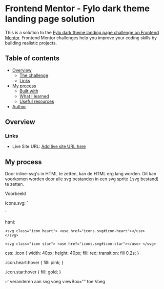 # Frontend Mentor - Fylo dark theme landing page solution

This is a solution to the [Fylo dark theme landing page challenge on Frontend Mentor](https://www.frontendmentor.io/challenges/fylo-dark-theme-landing-page-5ca5f2d21e82137ec91a50fd). Frontend Mentor challenges help you improve your coding skills by building realistic projects.

## Table of contents

- [Overview](#overview)
  - [The challenge](#the-challenge)
  - [Links](#links)
- [My process](#my-process)
  - [Built with](#built-with)
  - [What I learned](#what-i-learned)
  - [Useful resources](#useful-resources)
- [Author](#author)

## Overview

### Links

- Live Site URL: [Add live site URL here](https://www.gerritvisser.nl/frontendmentor/challenges/28-fylo-dark-theme-landing-page)

## My process

Door inline-svg's in HTML te zetten, kan de HTML erg lang worden. Dit kan voorkomen worden door alle svg bestanden in een svg sprite (.svg bestand) te zetten.

Voorbeeld

icons.svg:
`<svg xmlns="http://www.w3.org/2000/svg" style="display: none;">
<symbol id="icon-heart" viewBox="0 0 24 24">
<path d="M12 21.35l-1.45-1.32C5.4 15.36 2 12.28 2 8.5 2 5.42 4.42 3 7.5 3c1.74 0 3.41 0.81 4.5 2.09C13.09 3.81 14.76 3 16.5 3 19.58 3 22 5.42 22 8.5c0 3.78-3.4 6.86-8.55 11.54L12 21.35z"/>
</symbol>

  <symbol id="icon-star" viewBox="0 0 24 24">
    <path d="M12 17.27L18.18 21l-1.64-7.03L22 9.24l-7.19-.61L12 2 9.19 8.63 2 9.24l5.46 4.73L5.82 21z"/>
  </symbol>
</svg>`

html:

`<svg class="icon heart">
  <use href="icons.svg#icon-heart"></use>
</svg>`

`<svg class="icon star">
  <use href="icons.svg#icon-star"></use>
</svg>`

css:
.icon {
width: 40px;
height: 40px;
fill: red;
transition: fill 0.2s;
}

.icon.heart:hover {
fill: pink;
}

.icon.star:hover {
fill: gold;
}

✅ veranderen aan svg
voeg viewBox="" toe
Voeg <title> toe als het toegankelijk moet zijn.
Gebruik fill="currentColor" voor kleurcontrole via CSS.

---

.footer\_\_list li:nth-of-type(4) {
margin-bottom: 2.5rem;
}

---

.access {
position: absolute;
left: 50%;
bottom: 0;
transform: translate(-50%, 50%);
width: 90%;
}

---

### Built with

- Semantic HTML5 markup
- Mobile-first workflow
- CSS Flexbox & Grid

### What I learned

## Author

- Website - [Gerrit Visser](https://www.gerritvisser.nl)
- LinkedIn - [@yourusername](https://www.linkedin.com/in/gerritvissernl/)
- Frontend Mentor - [@yourusername](https://www.frontendmentor.io/profile/gerritvisserNL)

